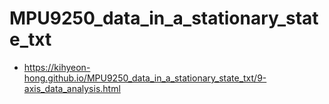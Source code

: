 # MPU9250_data_in_a_stationary_state_txt

- https://kihyeon-hong.github.io/MPU9250_data_in_a_stationary_state_txt/9-axis_data_analysis.html
